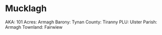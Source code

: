 # Mucklagh

AKA: 101
Acres: Armagh
Barony: Tynan
County: Tiranny
PLU: Ulster
Parish: Armagh
Townland: Fairwiew